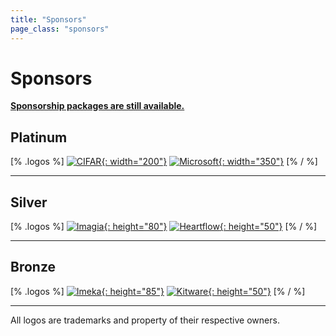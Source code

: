 ```yaml
---
title: "Sponsors"
page_class: "sponsors"
---
```


# Sponsors

[**Sponsorship packages are still available.**](/sponsorship-packages.html)

<!-- ## <span class="diamond">Diamond</span> -->

<!-- ---  -->

## <span class="platinum">Platinum</span>

[% .logos %]
[![CIFAR](/sponsors/cifar.png){: width="200"}](https://www.cifar.ca/)
[![Microsoft](/sponsors/microsoft.png){: width="350"}](https://www.microsoft.com/)
[% / %]

---

<!-- ## <span class="gold">Gold</span> -->

<!-- --- -->

## <span class="silver">Silver</span>
[% .logos %]
[![Imagia](/sponsors/imagia.png){: height="80"}](https://www.imagia.com/)
[![Heartflow](/sponsors/heartflow.png){: height="50"}](https://www.heartflow.com/)
[% / %]

---

## <span class="bronze">Bronze</span>
[% .logos %]
[![Imeka](/sponsors/imeka.png){: height="85"}](https://www.imeka.ca/)
[![Kitware](/sponsors/kitware.png){: height="50"}](https://www.kitware.com/)
[% / %]

---

<p class="small">
    All logos are trademarks and property of their respective owners.
</p>

